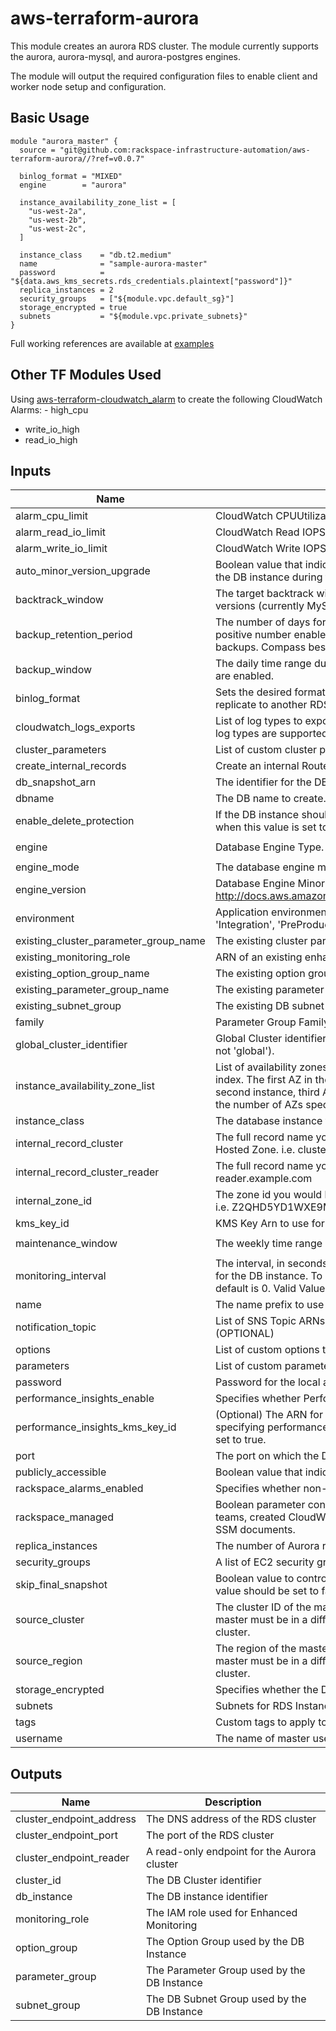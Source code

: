 # aws-terraform-aurora

This module creates an aurora RDS cluster.  The module currently supports the aurora, aurora-mysql, and aurora-postgres engines.

The module will output the required configuration files to enable client and worker node setup and configuration.

## Basic Usage

```HCL
module "aurora_master" {
  source = "git@github.com:rackspace-infrastructure-automation/aws-terraform-aurora//?ref=v0.0.7"

  binlog_format = "MIXED"
  engine        = "aurora"

  instance_availability_zone_list = [
    "us-west-2a",
    "us-west-2b",
    "us-west-2c",
  ]

  instance_class    = "db.t2.medium"
  name              = "sample-aurora-master"
  password          = "${data.aws_kms_secrets.rds_credentials.plaintext["password"]}"
  replica_instances = 2
  security_groups   = ["${module.vpc.default_sg}"]
  storage_encrypted = true
  subnets           = "${module.vpc.private_subnets}"
}
```

Full working references are available at [examples](examples)
## Other TF Modules Used
Using [aws-terraform-cloudwatch_alarm](https://github.com/rackspace-infrastructure-automation/aws-terraform-cloudwatch_alarm) to create the following CloudWatch Alarms:
	 - high_cpu
  - write_io_high
  - read_io_high

## Inputs

| Name | Description | Type | Default | Required |
|------|-------------|:----:|:-----:|:-----:|
| alarm\_cpu\_limit | CloudWatch CPUUtilization Threshold | string | `"60"` | no |
| alarm\_read\_io\_limit | CloudWatch Read IOPSLimit Threshold | string | `"100000"` | no |
| alarm\_write\_io\_limit | CloudWatch Write IOPSLimit Threshold | string | `"100000"` | no |
| auto\_minor\_version\_upgrade | Boolean value that indicates that minor engine upgrades will be applied automatically to the DB instance during the maintenance window | string | `"true"` | no |
| backtrack\_window | The target backtrack window, in seconds.  Defaults to 1 day. Setting only affects supported versions (currently MySQL 5.6). Disable by setting to '0'. | string | `"86400"` | no |
| backup\_retention\_period | The number of days for which automated backups are retained. Setting this parameter to a positive number enables backups. Setting this parameter to 0 disables automated backups. Compass best practice is 30 or more days. | string | `"35"` | no |
| backup\_window | The daily time range during which automated backups are created if automated backups are enabled. | string | `"05:00-06:00"` | no |
| binlog\_format | Sets the desired format. Defaults to OFF. Should be set to MIXED if this Aurora cluster will replicate to another RDS Instance or cluster. Ignored for aurora-postgresql engine | string | `"OFF"` | no |
| cloudwatch\_logs\_exports | List of log types to export to cloudwatch. If omitted, no logs will be exported. The following log types are supported: `audit`, `error`, `general`, `slowquery`. | list | `<list>` | no |
| cluster\_parameters | List of custom cluster parameters to apply to the parameter group. | list | `<list>` | no |
| create\_internal\_records | Create an internal Route 53 record for the RDS cluster and cluster reader. Default is false. | string | `"false"` | no |
| db\_snapshot\_arn | The identifier for the DB cluster snapshot from which you want to restore. | string | `""` | no |
| dbname | The DB name to create. If omitted, no database is created initially | string | `""` | no |
| enable\_delete\_protection | If the DB instance should have deletion protection enabled. The database can't be deleted when this value is set to true. The default is false | string | `"false"` | no |
| engine | Database Engine Type.  Allowed values: aurora-mysql, aurora, aurora-postgresql | string | `"aurora-mysql"` | no |
| engine\_mode | The database engine mode. Allowed values: provisioned and global(aurora engine only). | string | `"provisioned"` | no |
| engine\_version | Database Engine Minor Version http://docs.aws.amazon.com/AmazonRDS/latest/APIReference/API_CreateDBInstance.html | string | `""` | no |
| environment | Application environment for which this network is being created. one of: ('Development', 'Integration', 'PreProduction', 'Production', 'QA', 'Staging', 'Test') | string | `"Development"` | no |
| existing\_cluster\_parameter\_group\_name | The existing cluster parameter group to use for this instance. (OPTIONAL) | string | `""` | no |
| existing\_monitoring\_role | ARN of an existing enhanced monitoring role to use for this instance. (OPTIONAL) | string | `""` | no |
| existing\_option\_group\_name | The existing option group to use for this instance. (OPTIONAL) | string | `""` | no |
| existing\_parameter\_group\_name | The existing parameter group to use for this instance. (OPTIONAL) | string | `""` | no |
| existing\_subnet\_group | The existing DB subnet group to use for this cluster (OPTIONAL) | string | `""` | no |
| family | Parameter Group Family Name (ex. aurora5.6, aurora-postgresql9.6, aurora-mysql5.7) | string | `""` | no |
| global\_cluster\_identifier | Global Cluster identifier. Property of aws_rds_global_cluster (Ignored if engine_mode is not 'global'). | string | `""` | no |
| instance\_availability\_zone\_list | List of availability zones to place each aurora instance. Availability zone assignment is by index. The first AZ in the list is assigned to the first instance, second AZ in the list to the second instance, third AZ in the list to the third instance, etc. Also please remember that the number of AZs specified here should equal to replica_instances + 1. | list | `<list>` | no |
| instance\_class | The database instance type. | string | n/a | yes |
| internal\_record\_cluster | The full record name you would like to add as a CNAME for the cluster that matches your Hosted Zone. i.e. cluster.example.com | string | `""` | no |
| internal\_record\_cluster\_reader | The full record name you would like to add as a CNAME for the cluster reader. i.e. reader.example.com | string | `""` | no |
| internal\_zone\_id | The zone id you would like the internal records for the cluster and reader to be created in. i.e. Z2QHD5YD1WXE9M | string | `""` | no |
| kms\_key\_id | KMS Key Arn to use for storage encryption. (OPTIONAL) | string | `""` | no |
| maintenance\_window | The weekly time range (in UTC) during which system maintenance can occur. | string | `"Sun:07:00-Sun:08:00"` | no |
| monitoring\_interval | The interval, in seconds, between points when Enhanced Monitoring metrics are collected for the DB instance. To disable collecting Enhanced Monitoring metrics, specify 0. The default is 0. Valid Values: 0, 1, 5, 10, 15, 30, 60. | string | `"0"` | no |
| name | The name prefix to use for the resources created in this module. | string | n/a | yes |
| notification\_topic | List of SNS Topic ARNs to use for customer notifications from CloudWatch alarms. (OPTIONAL) | list | `<list>` | no |
| options | List of custom options to apply to the option group. | list | `<list>` | no |
| parameters | List of custom parameters to apply to the parameter group. | list | `<list>` | no |
| password | Password for the local administrator account. | string | n/a | yes |
| performance\_insights\_enable | Specifies whether Performance Insights is enabled or not. | string | `"false"` | no |
| performance\_insights\_kms\_key\_id | (Optional) The ARN for the KMS key to encrypt Performance Insights data. When specifying performance_insights_kms_key_id, performance_insights_enabled needs to be set to true. | string | `""` | no |
| port | The port on which the DB accepts connections | string | `""` | no |
| publicly\_accessible | Boolean value that indicates whether the database instances are Internet-facing. | string | `"false"` | no |
| rackspace\_alarms\_enabled | Specifies whether non-emergency rackspace alarms will create a ticket. | string | `"false"` | no |
| rackspace\_managed | Boolean parameter controlling if instance will be fully managed by Rackspace support teams, created CloudWatch alarms that generate tickets, and utilize Rackspace managed SSM documents. | string | `"true"` | no |
| replica\_instances | The number of Aurora replica instances to create.  This can range from 0 to 15. | string | `"1"` | no |
| security\_groups | A list of EC2 security groups to assign to this resource | list | n/a | yes |
| skip\_final\_snapshot | Boolean value to control if the DB Cluster will take a final snapshot when destroyed.  This value should be set to false if a final snapshot is desired. | string | `"false"` | no |
| source\_cluster | The cluster ID of the master Aurora cluster that will replicate to the created cluster. The master must be in a different region. Leave this parameter blank to create a master Aurora cluster. | string | `""` | no |
| source\_region | The region of the master Aurora cluster that will replicate to the created cluster. The master must be in a different region. Leave this parameter blank to create a master Aurora cluster. | string | `""` | no |
| storage\_encrypted | Specifies whether the DB instance is encrypted | string | `"false"` | no |
| subnets | Subnets for RDS Instances | list | n/a | yes |
| tags | Custom tags to apply to all resources. | map | `<map>` | no |
| username | The name of master user for the client DB instance. | string | `"dbadmin"` | no |

## Outputs

| Name | Description |
|------|-------------|
| cluster\_endpoint\_address | The DNS address of the RDS cluster |
| cluster\_endpoint\_port | The port of the RDS cluster |
| cluster\_endpoint\_reader | A read-only endpoint for the Aurora cluster |
| cluster\_id | The DB Cluster identifier |
| db\_instance | The DB instance identifier |
| monitoring\_role | The IAM role used for Enhanced Monitoring |
| option\_group | The Option Group used by the DB Instance |
| parameter\_group | The Parameter Group used by the DB Instance |
| subnet\_group | The DB Subnet Group used by the DB Instance |

